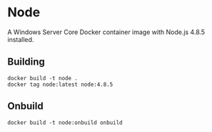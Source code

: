 # Node

A Windows Server Core Docker container image with Node.js 4.8.5 installed.

## Building

```
docker build -t node .
docker tag node:latest node:4.8.5
```

## Onbuild

```
docker build -t node:onbuild onbuild
```

